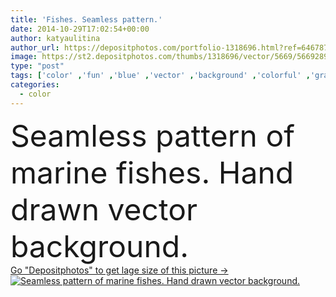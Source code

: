 ```yaml
---
title: 'Fishes. Seamless pattern.'
date: 2014-10-29T17:02:54+00:00
author: katyaulitina
author_url: https://depositphotos.com/portfolio-1318696.html?ref=64678756
image: https://st2.depositphotos.com/thumbs/1318696/vector/5669/56692893/api_thumb_450.jpg?forcejpeg=true
type: "post"
tags: ['color' ,'fun' ,'blue' ,'vector' ,'background' ,'colorful' ,'graphic' ,'illustration' ,'design' ,'stone' ,'decoration' ,'decorative' ,'art' ,'decor' ,'summer' ,'nature' ,'abstract' ,'water' ,'cute' ,'life' ,'animal' ,'pattern' ,'sea' ,'cartoon' ,'seamless' ,'ornament' ,'pond' ,'tropical' ,'swirl' ,'fish' ,'wallpaper' ,'drawing' ,'textile' ,'beach' ,'marine' ,'ocean' ,'collection' ,'fabric' ,'aquarium' ,'underwater' ,'shell' ,'swimming' ,'drawn' ,'snail' ,'doodle' ,'fishes' ,'ethnics' ]
categories: 
  - color
---
```

<div aling="center">
            <font size="60"> Seamless pattern of marine fishes. Hand drawn vector background.</font>   
</div>
<div>
    <a href='https://st2.depositphotos.com/thumbs/1318696/vector/5669/56692893/api_thumb_450.jpg?forcejpeg=true?ref=64678756' target=_blank > Go "Depositphotos" to get lage size of this picture ->
        <img href='https://st2.depositphotos.com/thumbs/1318696/vector/5669/56692893/api_thumb_450.jpg?forcejpeg=true?ref=64678756' src='https://st2.depositphotos.com/1318696/5669/v/950/depositphotos_56692893-stock-illustration-fishes-seamless-pattern.jpg?forcejpeg=true' alt='Seamless pattern of marine fishes. Hand drawn vector background.' >
    </a>
</div>
